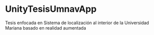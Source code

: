 # UnityTesisUmnavApp
 Tesis enfocada en Sistema de localización al interior de la Universidad Mariana basado en realidad aumentada
